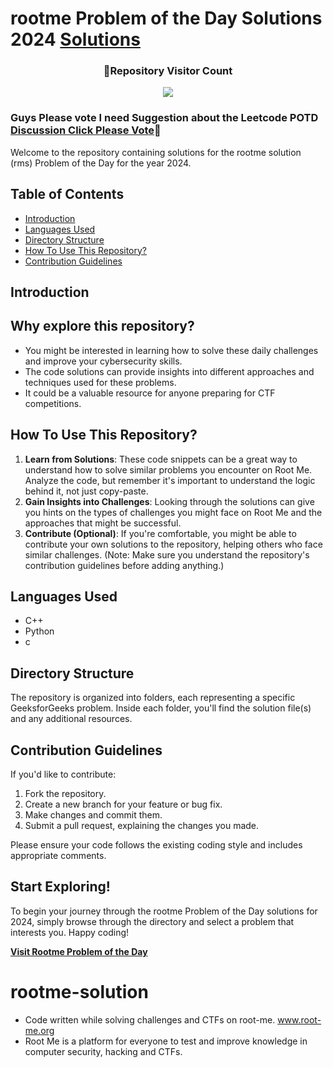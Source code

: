 
# rootme Problem of the Day Solutions 2024    [Solutions](https://github.com/uttambodara/rootme-solution-)     
<div align=center>
  <h3><b>📍Repository Visitor Count</b></h3>
</div>

<p align="center" >   
  <img src="https://profile-counter.glitch.me/Hunterdii/count.svg" />  
</p>


### Guys Please vote I need Suggestion about the Leetcode POTD [Discussion Click Please Vote](https://github.com/uttambodara/rootme-solution-)🙏



Welcome to the repository containing solutions for the rootme solution (rms) Problem of the Day for the year 2024.
## Table of Contents

- [Introduction](#introduction)
- [Languages Used](#languages-used)
- [Directory Structure](#directory-structure)
- [How To Use This Repository?](#how-to-use-this-repository)
- [Contribution Guidelines](#contribution-guidelines)

## Introduction
## Why explore this repository?
+ You might be interested in learning how to solve these daily challenges and improve your cybersecurity skills.
+ The code solutions can provide insights into different approaches and techniques used for these problems.
+ It could be a valuable resource for anyone preparing for CTF competitions.

## How To Use This Repository?

1. **Learn from Solutions**: These code snippets can be a great way to understand how to solve similar problems you encounter on Root Me. Analyze the code, but remember it's important to understand the logic behind it, not just copy-paste.
2. **Gain Insights into Challenges**: Looking through the solutions can give you hints on the types of challenges you might face on Root Me and the approaches that might be successful.
3. **Contribute (Optional)**: If you're comfortable, you might be able to contribute your own solutions to the repository, helping others who face similar challenges. (Note: Make sure you understand the repository's contribution guidelines before adding anything.)


## Languages Used

- C++
- Python
- c


## Directory Structure

The repository is organized into folders, each representing a specific GeeksforGeeks problem. Inside each folder, you'll find the solution file(s) and any additional resources.


## Contribution Guidelines

If you'd like to contribute:

1. Fork the repository.
2. Create a new branch for your feature or bug fix.
3. Make changes and commit them.
4. Submit a pull request, explaining the changes you made.

Please ensure your code follows the existing coding style and includes appropriate comments.

## Start Exploring!

To begin your journey through the rootme Problem of the Day solutions for 2024, simply browse through the directory and select a problem that interests you. Happy coding!

**[Visit Rootme Problem of the Day](https://www.root-me.org/)**

# rootme-solution
+ Code written while solving challenges and CTFs on root-me. www.root-me.org 
+ Root Me is a platform for everyone to test and improve knowledge in computer security, hacking and CTFs.

